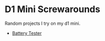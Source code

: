 # D1 Mini Screwarounds

Random projects I try on my d1 mini.

- [Battery Tester](battery_tester/readme.md)